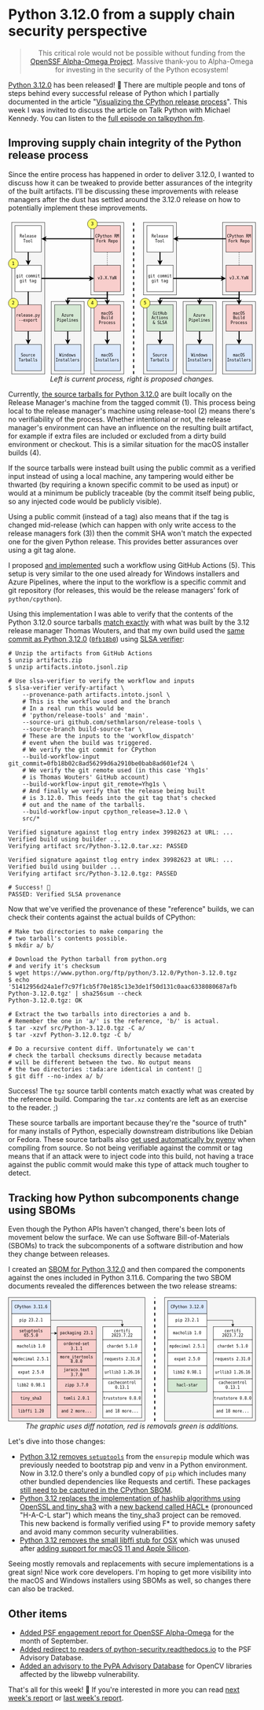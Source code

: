 # Python 3.12.0 from a supply chain security perspective

<blockquote>
  <center>This critical role would not be possible without funding from the <a href="https://alpha-omega.dev">OpenSSF Alpha-Omega Project</a>.
  Massive thank-you to Alpha-Omega for investing in the security of the Python ecosystem!</center>
</blockquote>

[Python 3.12.0](https://discuss.python.org/t/python-3-12-0-final-is-here/35186) has been released! 🥳 There are multiple people
and tons of steps behind every successful release of Python which I partially documented in the article "[Visualizing the CPython release process](https://sethmlarson.dev/security-developer-in-residence-weekly-report-9)".
This week I was invited to discuss the article on Talk Python with Michael Kennedy. You can listen to the [full episode on talkpython.fm](https://talkpython.fm/episodes/show/431/visualizing-cpython-release-process).

## Improving supply chain integrity of the Python release process

Since the entire process has happened in order to deliver 3.12.0, I wanted to discuss how it can be tweaked to provide
better assurances of the integrity of the built artifacts. I'll be discussing these improvements with release managers after the dust has settled around the 3.12.0 release
on how to potentially implement these improvements.

<p><center>
<svg xmlns="http://www.w3.org/2000/svg" xmlns:xlink="http://www.w3.org/1999/xlink" version="1.1" width="751px" viewBox="-0.5 -0.5 751 473" style="max-width:100%;max-height:473px;"><defs/><g><rect x="410" y="250" width="100" height="220" fill="#f5f5f5" stroke="#000" pointer-events="all"/><rect x="250" y="250" width="100" height="220" fill="#f5f5f5" stroke="#000" pointer-events="all"/><rect x="130" y="250" width="100" height="220" fill="#f5f5f5" stroke="#000" pointer-events="all"/><rect x="10" y="10" width="100" height="460" fill="#f5f5f5" stroke="#000" pointer-events="all"/><rect x="250" y="10" width="100" height="220" fill="#f5f5f5" stroke="#000" pointer-events="all"/><path d="M 60 100 L 60 129.9" fill="none" stroke="#000" stroke-width="3" stroke-miterlimit="10" pointer-events="stroke"/><path d="M 60 136.65 L 55.5 127.65 L 60 129.9 L 64.5 127.65 Z" fill="#000" stroke="#000" stroke-width="3" stroke-miterlimit="10" pointer-events="all"/><rect x="20" y="20" width="80" height="80" fill="rgb(255, 255, 255)" stroke="#000" pointer-events="all"/><g transform="translate(-0.5 -0.5)"><switch><foreignObject style="overflow: visible; text-align: left;" pointer-events="none" width="100%" height="100%" requiredFeatures="http://www.w3.org/TR/SVG11/feature#Extensibility"><div xmlns="http://www.w3.org/1999/xhtml" style="display: flex; align-items: unsafe center; justify-content: unsafe center; width: 78px; height: 1px; padding-top: 60px; margin-left: 21px;"><div style="box-sizing: border-box; font-size: 0px; text-align: center;" data-drawio-colors="color: rgb(0, 0, 0); "><div style="display: inline-block; font-size: 12px; font-family: monospace; color: rgb(0, 0, 0); line-height: 1.2; pointer-events: all; white-space: normal; overflow-wrap: normal;">Release Tool</div></div></div></foreignObject><text x="60" y="64" fill="rgb(0, 0, 0)" font-family="monospace" font-size="12px" text-anchor="middle">Release Tool</text></switch></g><path d="M 260 60 L 110.1 60" fill="none" stroke="#000" stroke-width="3" stroke-miterlimit="10" pointer-events="stroke"/><path d="M 103.35 60 L 112.35 55.5 L 110.1 60 L 112.35 64.5 Z" fill="#000" stroke="#000" stroke-width="3" stroke-miterlimit="10" pointer-events="all"/><rect x="260" y="20" width="80" height="80" fill="#f8cecc" stroke="#000" pointer-events="all"/><g transform="translate(-0.5 -0.5)"><switch><foreignObject style="overflow: visible; text-align: left;" pointer-events="none" width="100%" height="100%" requiredFeatures="http://www.w3.org/TR/SVG11/feature#Extensibility"><div xmlns="http://www.w3.org/1999/xhtml" style="display: flex; align-items: unsafe center; justify-content: unsafe center; width: 78px; height: 1px; padding-top: 60px; margin-left: 261px;"><div style="box-sizing: border-box; font-size: 0px; text-align: center;" data-drawio-colors="color: rgb(0, 0, 0); "><div style="display: inline-block; font-size: 12px; font-family: monospace; color: rgb(0, 0, 0); line-height: 1.2; pointer-events: all; white-space: normal; overflow-wrap: normal;">CPython RM Fork Repo</div></div></div></foreignObject><text x="300" y="64" fill="rgb(0, 0, 0)" font-family="monospace" font-size="12px" text-anchor="middle">CPython RM Fo...</text></switch></g><path d="M 300 220 L 300 240 L 180 240 L 180 249.9" fill="none" stroke="#000" stroke-width="3" stroke-miterlimit="10" pointer-events="stroke"/><path d="M 180 256.65 L 175.5 247.65 L 180 249.9 L 184.5 247.65 Z" fill="#000" stroke="#000" stroke-width="3" stroke-miterlimit="10" pointer-events="all"/><path d="M 300 220 L 300 249.9" fill="none" stroke="#000" stroke-width="3" stroke-miterlimit="10" pointer-events="stroke"/><path d="M 300 256.65 L 295.5 247.65 L 300 249.9 L 304.5 247.65 Z" fill="#000" stroke="#000" stroke-width="3" stroke-miterlimit="10" pointer-events="all"/><rect x="260" y="140" width="80" height="80" fill="#f8cecc" stroke="#000" pointer-events="all"/><g transform="translate(-0.5 -0.5)"><switch><foreignObject style="overflow: visible; text-align: left;" pointer-events="none" width="100%" height="100%" requiredFeatures="http://www.w3.org/TR/SVG11/feature#Extensibility"><div xmlns="http://www.w3.org/1999/xhtml" style="display: flex; align-items: unsafe center; justify-content: unsafe center; width: 78px; height: 1px; padding-top: 180px; margin-left: 261px;"><div style="box-sizing: border-box; font-size: 0px; text-align: center;" data-drawio-colors="color: rgb(0, 0, 0); "><div style="display: inline-block; font-size: 12px; font-family: monospace; color: rgb(0, 0, 0); line-height: 1.2; pointer-events: all; white-space: normal; overflow-wrap: normal;">v3.X.YaN</div></div></div></foreignObject><text x="300" y="184" fill="rgb(0, 0, 0)" font-family="monospace" font-size="12px" text-anchor="middle">v3.X.YaN</text></switch></g><path d="M 100 180 L 249.9 180" fill="none" stroke="#000" stroke-width="3" stroke-miterlimit="10" pointer-events="stroke"/><path d="M 256.65 180 L 247.65 184.5 L 249.9 180 L 247.65 175.5 Z" fill="#000" stroke="#000" stroke-width="3" stroke-miterlimit="10" pointer-events="all"/><path d="M 60 220 L 60 369.9" fill="none" stroke="#000" stroke-width="3" stroke-miterlimit="10" pointer-events="stroke"/><path d="M 60 376.65 L 55.5 367.65 L 60 369.9 L 64.5 367.65 Z" fill="#000" stroke="#000" stroke-width="3" stroke-miterlimit="10" pointer-events="all"/><rect x="20" y="140" width="80" height="80" fill="rgb(255, 255, 255)" stroke="#000" pointer-events="all"/><g transform="translate(-0.5 -0.5)"><switch><foreignObject style="overflow: visible; text-align: left;" pointer-events="none" width="100%" height="100%" requiredFeatures="http://www.w3.org/TR/SVG11/feature#Extensibility"><div xmlns="http://www.w3.org/1999/xhtml" style="display: flex; align-items: unsafe center; justify-content: unsafe center; width: 78px; height: 1px; padding-top: 180px; margin-left: 21px;"><div style="box-sizing: border-box; font-size: 0px; text-align: center;" data-drawio-colors="color: rgb(0, 0, 0); "><div style="display: inline-block; font-size: 12px; font-family: monospace; color: rgb(0, 0, 0); line-height: 1.2; pointer-events: all; white-space: normal; overflow-wrap: normal;">git commit<br />git tag</div></div></div></foreignObject><text x="60" y="184" fill="rgb(0, 0, 0)" font-family="monospace" font-size="12px" text-anchor="middle">git commit...</text></switch></g><rect x="20" y="380" width="80" height="80" fill="#dae8fc" stroke="#000" pointer-events="all"/><g transform="translate(-0.5 -0.5)"><switch><foreignObject style="overflow: visible; text-align: left;" pointer-events="none" width="100%" height="100%" requiredFeatures="http://www.w3.org/TR/SVG11/feature#Extensibility"><div xmlns="http://www.w3.org/1999/xhtml" style="display: flex; align-items: unsafe center; justify-content: unsafe center; width: 78px; height: 1px; padding-top: 420px; margin-left: 21px;"><div style="box-sizing: border-box; font-size: 0px; text-align: center;" data-drawio-colors="color: rgb(0, 0, 0); "><div style="display: inline-block; font-size: 12px; font-family: monospace; color: rgb(0, 0, 0); line-height: 1.2; pointer-events: all; white-space: normal; overflow-wrap: normal;">Source Tarballs</div></div></div></foreignObject><text x="60" y="424" fill="rgb(0, 0, 0)" font-family="monospace" font-size="12px" text-anchor="middle">Source Tarbal...</text></switch></g><path d="M 180 340 L 180 369.9" fill="none" stroke="#000" stroke-width="3" stroke-miterlimit="10" pointer-events="stroke"/><path d="M 180 376.65 L 175.5 367.65 L 180 369.9 L 184.5 367.65 Z" fill="#000" stroke="#000" stroke-width="3" stroke-miterlimit="10" pointer-events="all"/><rect x="140" y="260" width="80" height="80" fill="#d5e8d4" stroke="#000" pointer-events="all"/><g transform="translate(-0.5 -0.5)"><switch><foreignObject style="overflow: visible; text-align: left;" pointer-events="none" width="100%" height="100%" requiredFeatures="http://www.w3.org/TR/SVG11/feature#Extensibility"><div xmlns="http://www.w3.org/1999/xhtml" style="display: flex; align-items: unsafe center; justify-content: unsafe center; width: 78px; height: 1px; padding-top: 300px; margin-left: 141px;"><div style="box-sizing: border-box; font-size: 0px; text-align: center;" data-drawio-colors="color: rgb(0, 0, 0); "><div style="display: inline-block; font-size: 12px; font-family: monospace; color: rgb(0, 0, 0); line-height: 1.2; pointer-events: all; white-space: normal; overflow-wrap: normal;">Azure Pipelines</div></div></div></foreignObject><text x="180" y="304" fill="rgb(0, 0, 0)" font-family="monospace" font-size="12px" text-anchor="middle">Azure Pipelin...</text></switch></g><path d="M 300 340 L 300 369.9" fill="none" stroke="#000" stroke-width="3" stroke-miterlimit="10" pointer-events="stroke"/><path d="M 300 376.65 L 295.5 367.65 L 300 369.9 L 304.5 367.65 Z" fill="#000" stroke="#000" stroke-width="3" stroke-miterlimit="10" pointer-events="all"/><rect x="260" y="260" width="80" height="80" fill="#f8cecc" stroke="#000" pointer-events="all"/><g transform="translate(-0.5 -0.5)"><switch><foreignObject style="overflow: visible; text-align: left;" pointer-events="none" width="100%" height="100%" requiredFeatures="http://www.w3.org/TR/SVG11/feature#Extensibility"><div xmlns="http://www.w3.org/1999/xhtml" style="display: flex; align-items: unsafe center; justify-content: unsafe center; width: 78px; height: 1px; padding-top: 300px; margin-left: 261px;"><div style="box-sizing: border-box; font-size: 0px; text-align: center;" data-drawio-colors="color: rgb(0, 0, 0); "><div style="display: inline-block; font-size: 12px; font-family: monospace; color: rgb(0, 0, 0); line-height: 1.2; pointer-events: all; white-space: normal; overflow-wrap: normal;">macOS Build Process</div></div></div></foreignObject><text x="300" y="304" fill="rgb(0, 0, 0)" font-family="monospace" font-size="12px" text-anchor="middle">macOS Build P...</text></switch></g><path d="M 300 140 L 300 100" fill="none" stroke="#000" stroke-miterlimit="10" stroke-dasharray="3 3" pointer-events="stroke"/><rect x="140" y="380" width="80" height="80" fill="#dae8fc" stroke="#000" pointer-events="all"/><g transform="translate(-0.5 -0.5)"><switch><foreignObject style="overflow: visible; text-align: left;" pointer-events="none" width="100%" height="100%" requiredFeatures="http://www.w3.org/TR/SVG11/feature#Extensibility"><div xmlns="http://www.w3.org/1999/xhtml" style="display: flex; align-items: unsafe center; justify-content: unsafe center; width: 78px; height: 1px; padding-top: 420px; margin-left: 141px;"><div style="box-sizing: border-box; font-size: 0px; text-align: center;" data-drawio-colors="color: rgb(0, 0, 0); "><div style="display: inline-block; font-size: 12px; font-family: monospace; color: rgb(0, 0, 0); line-height: 1.2; pointer-events: all; white-space: normal; overflow-wrap: normal;">Windows Installers</div></div></div></foreignObject><text x="180" y="424" fill="rgb(0, 0, 0)" font-family="monospace" font-size="12px" text-anchor="middle">Windows Insta...</text></switch></g><rect x="260" y="380" width="80" height="80" fill="#dae8fc" stroke="#000" pointer-events="all"/><g transform="translate(-0.5 -0.5)"><switch><foreignObject style="overflow: visible; text-align: left;" pointer-events="none" width="100%" height="100%" requiredFeatures="http://www.w3.org/TR/SVG11/feature#Extensibility"><div xmlns="http://www.w3.org/1999/xhtml" style="display: flex; align-items: unsafe center; justify-content: unsafe center; width: 78px; height: 1px; padding-top: 420px; margin-left: 261px;"><div style="box-sizing: border-box; font-size: 0px; text-align: center;" data-drawio-colors="color: rgb(0, 0, 0); "><div style="display: inline-block; font-size: 12px; font-family: monospace; color: rgb(0, 0, 0); line-height: 1.2; pointer-events: all; white-space: normal; overflow-wrap: normal;">macOS Installers</div></div></div></foreignObject><text x="300" y="424" fill="rgb(0, 0, 0)" font-family="monospace" font-size="12px" text-anchor="middle">macOS Install...</text></switch></g><rect x="650" y="250" width="100" height="220" fill="#f5f5f5" stroke="#000" pointer-events="all"/><rect x="530" y="250" width="100" height="220" fill="#f5f5f5" stroke="#000" pointer-events="all"/><rect x="410" y="10" width="100" height="220" fill="#f5f5f5" stroke="#000" pointer-events="all"/><rect x="650" y="10" width="100" height="220" fill="#f5f5f5" stroke="#000" pointer-events="all"/><path d="M 460 100 L 460 129.9" fill="none" stroke="#000" stroke-width="3" stroke-miterlimit="10" pointer-events="stroke"/><path d="M 460 136.65 L 455.5 127.65 L 460 129.9 L 464.5 127.65 Z" fill="#000" stroke="#000" stroke-width="3" stroke-miterlimit="10" pointer-events="all"/><rect x="420" y="20" width="80" height="80" fill="rgb(255, 255, 255)" stroke="#000" pointer-events="all"/><g transform="translate(-0.5 -0.5)"><switch><foreignObject style="overflow: visible; text-align: left;" pointer-events="none" width="100%" height="100%" requiredFeatures="http://www.w3.org/TR/SVG11/feature#Extensibility"><div xmlns="http://www.w3.org/1999/xhtml" style="display: flex; align-items: unsafe center; justify-content: unsafe center; width: 78px; height: 1px; padding-top: 60px; margin-left: 421px;"><div style="box-sizing: border-box; font-size: 0px; text-align: center;" data-drawio-colors="color: rgb(0, 0, 0); "><div style="display: inline-block; font-size: 12px; font-family: monospace; color: rgb(0, 0, 0); line-height: 1.2; pointer-events: all; white-space: normal; overflow-wrap: normal;">Release Tool</div></div></div></foreignObject><text x="460" y="64" fill="rgb(0, 0, 0)" font-family="monospace" font-size="12px" text-anchor="middle">Release Tool</text></switch></g><path d="M 660 60 L 510.1 60" fill="none" stroke="#000" stroke-width="3" stroke-miterlimit="10" pointer-events="stroke"/><path d="M 503.35 60 L 512.35 55.5 L 510.1 60 L 512.35 64.5 Z" fill="#000" stroke="#000" stroke-width="3" stroke-miterlimit="10" pointer-events="all"/><rect x="660" y="20" width="80" height="80" fill="#f8cecc" stroke="#000" pointer-events="all"/><g transform="translate(-0.5 -0.5)"><switch><foreignObject style="overflow: visible; text-align: left;" pointer-events="none" width="100%" height="100%" requiredFeatures="http://www.w3.org/TR/SVG11/feature#Extensibility"><div xmlns="http://www.w3.org/1999/xhtml" style="display: flex; align-items: unsafe center; justify-content: unsafe center; width: 78px; height: 1px; padding-top: 60px; margin-left: 661px;"><div style="box-sizing: border-box; font-size: 0px; text-align: center;" data-drawio-colors="color: rgb(0, 0, 0); "><div style="display: inline-block; font-size: 12px; font-family: monospace; color: rgb(0, 0, 0); line-height: 1.2; pointer-events: all; white-space: normal; overflow-wrap: normal;">CPython RM Fork Repo</div></div></div></foreignObject><text x="700" y="64" fill="rgb(0, 0, 0)" font-family="monospace" font-size="12px" text-anchor="middle">CPython RM Fo...</text></switch></g><path d="M 700 220 L 700 240 L 580 240 L 580 249.9" fill="none" stroke="#000" stroke-width="3" stroke-miterlimit="10" pointer-events="stroke"/><path d="M 580 256.65 L 575.5 247.65 L 580 249.9 L 584.5 247.65 Z" fill="#000" stroke="#000" stroke-width="3" stroke-miterlimit="10" pointer-events="all"/><path d="M 700 220 L 700 249.9" fill="none" stroke="#000" stroke-width="3" stroke-miterlimit="10" pointer-events="stroke"/><path d="M 700 256.65 L 695.5 247.65 L 700 249.9 L 704.5 247.65 Z" fill="#000" stroke="#000" stroke-width="3" stroke-miterlimit="10" pointer-events="all"/><path d="M 700 220 L 700 240 L 460 240 L 460 249.9" fill="none" stroke="#000" stroke-width="3" stroke-miterlimit="10" pointer-events="stroke"/><path d="M 460 256.65 L 455.5 247.65 L 460 249.9 L 464.5 247.65 Z" fill="#000" stroke="#000" stroke-width="3" stroke-miterlimit="10" pointer-events="all"/><rect x="660" y="140" width="80" height="80" fill="#f8cecc" stroke="#000" pointer-events="all"/><g transform="translate(-0.5 -0.5)"><switch><foreignObject style="overflow: visible; text-align: left;" pointer-events="none" width="100%" height="100%" requiredFeatures="http://www.w3.org/TR/SVG11/feature#Extensibility"><div xmlns="http://www.w3.org/1999/xhtml" style="display: flex; align-items: unsafe center; justify-content: unsafe center; width: 78px; height: 1px; padding-top: 180px; margin-left: 661px;"><div style="box-sizing: border-box; font-size: 0px; text-align: center;" data-drawio-colors="color: rgb(0, 0, 0); "><div style="display: inline-block; font-size: 12px; font-family: monospace; color: rgb(0, 0, 0); line-height: 1.2; pointer-events: all; white-space: normal; overflow-wrap: normal;">v3.X.YaN</div></div></div></foreignObject><text x="700" y="184" fill="rgb(0, 0, 0)" font-family="monospace" font-size="12px" text-anchor="middle">v3.X.YaN</text></switch></g><path d="M 500 180 L 649.9 180" fill="none" stroke="#000" stroke-width="3" stroke-miterlimit="10" pointer-events="stroke"/><path d="M 656.65 180 L 647.65 184.5 L 649.9 180 L 647.65 175.5 Z" fill="#000" stroke="#000" stroke-width="3" stroke-miterlimit="10" pointer-events="all"/><rect x="420" y="140" width="80" height="80" fill="rgb(255, 255, 255)" stroke="#000" pointer-events="all"/><g transform="translate(-0.5 -0.5)"><switch><foreignObject style="overflow: visible; text-align: left;" pointer-events="none" width="100%" height="100%" requiredFeatures="http://www.w3.org/TR/SVG11/feature#Extensibility"><div xmlns="http://www.w3.org/1999/xhtml" style="display: flex; align-items: unsafe center; justify-content: unsafe center; width: 78px; height: 1px; padding-top: 180px; margin-left: 421px;"><div style="box-sizing: border-box; font-size: 0px; text-align: center;" data-drawio-colors="color: rgb(0, 0, 0); "><div style="display: inline-block; font-size: 12px; font-family: monospace; color: rgb(0, 0, 0); line-height: 1.2; pointer-events: all; white-space: normal; overflow-wrap: normal;">git commit<br />git tag</div></div></div></foreignObject><text x="460" y="184" fill="rgb(0, 0, 0)" font-family="monospace" font-size="12px" text-anchor="middle">git commit...</text></switch></g><rect x="420" y="380" width="80" height="80" fill="#dae8fc" stroke="#000" pointer-events="all"/><g transform="translate(-0.5 -0.5)"><switch><foreignObject style="overflow: visible; text-align: left;" pointer-events="none" width="100%" height="100%" requiredFeatures="http://www.w3.org/TR/SVG11/feature#Extensibility"><div xmlns="http://www.w3.org/1999/xhtml" style="display: flex; align-items: unsafe center; justify-content: unsafe center; width: 78px; height: 1px; padding-top: 420px; margin-left: 421px;"><div style="box-sizing: border-box; font-size: 0px; text-align: center;" data-drawio-colors="color: rgb(0, 0, 0); "><div style="display: inline-block; font-size: 12px; font-family: monospace; color: rgb(0, 0, 0); line-height: 1.2; pointer-events: all; white-space: normal; overflow-wrap: normal;">Source Tarballs</div></div></div></foreignObject><text x="460" y="424" fill="rgb(0, 0, 0)" font-family="monospace" font-size="12px" text-anchor="middle">Source Tarbal...</text></switch></g><path d="M 580 340 L 580 369.9" fill="none" stroke="#000" stroke-width="3" stroke-miterlimit="10" pointer-events="stroke"/><path d="M 580 376.65 L 575.5 367.65 L 580 369.9 L 584.5 367.65 Z" fill="#000" stroke="#000" stroke-width="3" stroke-miterlimit="10" pointer-events="all"/><rect x="540" y="260" width="80" height="80" fill="#d5e8d4" stroke="#000" pointer-events="all"/><g transform="translate(-0.5 -0.5)"><switch><foreignObject style="overflow: visible; text-align: left;" pointer-events="none" width="100%" height="100%" requiredFeatures="http://www.w3.org/TR/SVG11/feature#Extensibility"><div xmlns="http://www.w3.org/1999/xhtml" style="display: flex; align-items: unsafe center; justify-content: unsafe center; width: 78px; height: 1px; padding-top: 300px; margin-left: 541px;"><div style="box-sizing: border-box; font-size: 0px; text-align: center;" data-drawio-colors="color: rgb(0, 0, 0); "><div style="display: inline-block; font-size: 12px; font-family: monospace; color: rgb(0, 0, 0); line-height: 1.2; pointer-events: all; white-space: normal; overflow-wrap: normal;">Azure Pipelines</div></div></div></foreignObject><text x="580" y="304" fill="rgb(0, 0, 0)" font-family="monospace" font-size="12px" text-anchor="middle">Azure Pipelin...</text></switch></g><path d="M 700 340 L 700 369.9" fill="none" stroke="#000" stroke-width="3" stroke-miterlimit="10" pointer-events="stroke"/><path d="M 700 376.65 L 695.5 367.65 L 700 369.9 L 704.5 367.65 Z" fill="#000" stroke="#000" stroke-width="3" stroke-miterlimit="10" pointer-events="all"/><rect x="660" y="260" width="80" height="80" fill="#f8cecc" stroke="#000" pointer-events="all"/><g transform="translate(-0.5 -0.5)"><switch><foreignObject style="overflow: visible; text-align: left;" pointer-events="none" width="100%" height="100%" requiredFeatures="http://www.w3.org/TR/SVG11/feature#Extensibility"><div xmlns="http://www.w3.org/1999/xhtml" style="display: flex; align-items: unsafe center; justify-content: unsafe center; width: 78px; height: 1px; padding-top: 300px; margin-left: 661px;"><div style="box-sizing: border-box; font-size: 0px; text-align: center;" data-drawio-colors="color: rgb(0, 0, 0); "><div style="display: inline-block; font-size: 12px; font-family: monospace; color: rgb(0, 0, 0); line-height: 1.2; pointer-events: all; white-space: normal; overflow-wrap: normal;">macOS Build Process</div></div></div></foreignObject><text x="700" y="304" fill="rgb(0, 0, 0)" font-family="monospace" font-size="12px" text-anchor="middle">macOS Build P...</text></switch></g><path d="M 700 140 L 700 100" fill="none" stroke="#000" stroke-miterlimit="10" stroke-dasharray="3 3" pointer-events="stroke"/><rect x="540" y="380" width="80" height="80" fill="#dae8fc" stroke="#000" pointer-events="all"/><g transform="translate(-0.5 -0.5)"><switch><foreignObject style="overflow: visible; text-align: left;" pointer-events="none" width="100%" height="100%" requiredFeatures="http://www.w3.org/TR/SVG11/feature#Extensibility"><div xmlns="http://www.w3.org/1999/xhtml" style="display: flex; align-items: unsafe center; justify-content: unsafe center; width: 78px; height: 1px; padding-top: 420px; margin-left: 541px;"><div style="box-sizing: border-box; font-size: 0px; text-align: center;" data-drawio-colors="color: rgb(0, 0, 0); "><div style="display: inline-block; font-size: 12px; font-family: monospace; color: rgb(0, 0, 0); line-height: 1.2; pointer-events: all; white-space: normal; overflow-wrap: normal;">Windows Installers</div></div></div></foreignObject><text x="580" y="424" fill="rgb(0, 0, 0)" font-family="monospace" font-size="12px" text-anchor="middle">Windows Insta...</text></switch></g><rect x="660" y="380" width="80" height="80" fill="#dae8fc" stroke="#000" pointer-events="all"/><g transform="translate(-0.5 -0.5)"><switch><foreignObject style="overflow: visible; text-align: left;" pointer-events="none" width="100%" height="100%" requiredFeatures="http://www.w3.org/TR/SVG11/feature#Extensibility"><div xmlns="http://www.w3.org/1999/xhtml" style="display: flex; align-items: unsafe center; justify-content: unsafe center; width: 78px; height: 1px; padding-top: 420px; margin-left: 661px;"><div style="box-sizing: border-box; font-size: 0px; text-align: center;" data-drawio-colors="color: rgb(0, 0, 0); "><div style="display: inline-block; font-size: 12px; font-family: monospace; color: rgb(0, 0, 0); line-height: 1.2; pointer-events: all; white-space: normal; overflow-wrap: normal;">macOS Installers</div></div></div></foreignObject><text x="700" y="424" fill="rgb(0, 0, 0)" font-family="monospace" font-size="12px" text-anchor="middle">macOS Install...</text></switch></g><path d="M 460 340 L 460 369.9" fill="none" stroke="#000" stroke-width="3" stroke-miterlimit="10" pointer-events="stroke"/><path d="M 460 376.65 L 455.5 367.65 L 460 369.9 L 464.5 367.65 Z" fill="#000" stroke="#000" stroke-width="3" stroke-miterlimit="10" pointer-events="all"/><rect x="420" y="260" width="80" height="80" fill="#d5e8d4" stroke="#000" pointer-events="all"/><g transform="translate(-0.5 -0.5)"><switch><foreignObject style="overflow: visible; text-align: left;" pointer-events="none" width="100%" height="100%" requiredFeatures="http://www.w3.org/TR/SVG11/feature#Extensibility"><div xmlns="http://www.w3.org/1999/xhtml" style="display: flex; align-items: unsafe center; justify-content: unsafe center; width: 78px; height: 1px; padding-top: 300px; margin-left: 421px;"><div style="box-sizing: border-box; font-size: 0px; text-align: center;" data-drawio-colors="color: rgb(0, 0, 0); "><div style="display: inline-block; font-size: 12px; font-family: monospace; color: rgb(0, 0, 0); line-height: 1.2; pointer-events: all; white-space: normal; overflow-wrap: normal;">GitHub Actions<br />&amp; SLSA</div></div></div></foreignObject><text x="460" y="304" fill="rgb(0, 0, 0)" font-family="monospace" font-size="12px" text-anchor="middle">GitHub Action...</text></switch></g><rect x="20" y="260" width="80" height="80" fill="#f8cecc" stroke="#000" pointer-events="all"/><g transform="translate(-0.5 -0.5)"><switch><foreignObject style="overflow: visible; text-align: left;" pointer-events="none" width="100%" height="100%" requiredFeatures="http://www.w3.org/TR/SVG11/feature#Extensibility"><div xmlns="http://www.w3.org/1999/xhtml" style="display: flex; align-items: unsafe center; justify-content: unsafe center; width: 78px; height: 1px; padding-top: 300px; margin-left: 21px;"><div style="box-sizing: border-box; font-size: 0px; text-align: center;" data-drawio-colors="color: rgb(0, 0, 0); "><div style="display: inline-block; font-size: 12px; font-family: monospace; color: rgb(0, 0, 0); line-height: 1.2; pointer-events: all; white-space: normal; overflow-wrap: normal;">release.py --export</div></div></div></foreignObject><text x="60" y="304" fill="rgb(0, 0, 0)" font-family="monospace" font-size="12px" text-anchor="middle">release.py --...</text></switch></g><ellipse cx="15" cy="135" rx="15" ry="15" fill="#ffff66" stroke="#000" pointer-events="all"/><g transform="translate(-0.5 -0.5)"><switch><foreignObject style="overflow: visible; text-align: left;" pointer-events="none" width="100%" height="100%" requiredFeatures="http://www.w3.org/TR/SVG11/feature#Extensibility"><div xmlns="http://www.w3.org/1999/xhtml" style="display: flex; align-items: unsafe center; justify-content: unsafe center; width: 28px; height: 1px; padding-top: 135px; margin-left: 1px;"><div style="box-sizing: border-box; font-size: 0px; text-align: center;" data-drawio-colors="color: rgb(0, 0, 0); "><div style="display: inline-block; font-size: 14px; font-family: Helvetica; color: rgb(0, 0, 0); line-height: 1.2; pointer-events: all; white-space: normal; overflow-wrap: normal;"><font face="monospace" style="font-size: 14px;">1</font></div></div></div></foreignObject><text x="15" y="139" fill="rgb(0, 0, 0)" font-family="Helvetica" font-size="14px" text-anchor="middle">1</text></switch></g><ellipse cx="255" cy="15" rx="15" ry="15" fill="#ffff66" stroke="#000" pointer-events="all"/><g transform="translate(-0.5 -0.5)"><switch><foreignObject style="overflow: visible; text-align: left;" pointer-events="none" width="100%" height="100%" requiredFeatures="http://www.w3.org/TR/SVG11/feature#Extensibility"><div xmlns="http://www.w3.org/1999/xhtml" style="display: flex; align-items: unsafe center; justify-content: unsafe center; width: 28px; height: 1px; padding-top: 15px; margin-left: 241px;"><div style="box-sizing: border-box; font-size: 0px; text-align: center;" data-drawio-colors="color: rgb(0, 0, 0); "><div style="display: inline-block; font-size: 14px; font-family: Helvetica; color: rgb(0, 0, 0); line-height: 1.2; pointer-events: all; white-space: normal; overflow-wrap: normal;"><font style="font-size: 14px;" face="monospace">3</font></div></div></div></foreignObject><text x="255" y="19" fill="rgb(0, 0, 0)" font-family="Helvetica" font-size="14px" text-anchor="middle">3</text></switch></g><ellipse cx="15" cy="255" rx="15" ry="15" fill="#ffff66" stroke="#000" pointer-events="all"/><g transform="translate(-0.5 -0.5)"><switch><foreignObject style="overflow: visible; text-align: left;" pointer-events="none" width="100%" height="100%" requiredFeatures="http://www.w3.org/TR/SVG11/feature#Extensibility"><div xmlns="http://www.w3.org/1999/xhtml" style="display: flex; align-items: unsafe center; justify-content: unsafe center; width: 28px; height: 1px; padding-top: 255px; margin-left: 1px;"><div style="box-sizing: border-box; font-size: 0px; text-align: center;" data-drawio-colors="color: rgb(0, 0, 0); "><div style="display: inline-block; font-size: 14px; font-family: Helvetica; color: rgb(0, 0, 0); line-height: 1.2; pointer-events: all; white-space: normal; overflow-wrap: normal;"><font style="font-size: 14px;" face="monospace">2</font></div></div></div></foreignObject><text x="15" y="259" fill="rgb(0, 0, 0)" font-family="Helvetica" font-size="14px" text-anchor="middle">2</text></switch></g><ellipse cx="255" cy="255" rx="15" ry="15" fill="#ffff66" stroke="#000" pointer-events="all"/><g transform="translate(-0.5 -0.5)"><switch><foreignObject style="overflow: visible; text-align: left;" pointer-events="none" width="100%" height="100%" requiredFeatures="http://www.w3.org/TR/SVG11/feature#Extensibility"><div xmlns="http://www.w3.org/1999/xhtml" style="display: flex; align-items: unsafe center; justify-content: unsafe center; width: 28px; height: 1px; padding-top: 255px; margin-left: 241px;"><div style="box-sizing: border-box; font-size: 0px; text-align: center;" data-drawio-colors="color: rgb(0, 0, 0); "><div style="display: inline-block; font-size: 14px; font-family: Helvetica; color: rgb(0, 0, 0); line-height: 1.2; pointer-events: all; white-space: normal; overflow-wrap: normal;"><font style="font-size: 14px;" face="monospace">4</font></div></div></div></foreignObject><text x="255" y="259" fill="rgb(0, 0, 0)" font-family="Helvetica" font-size="14px" text-anchor="middle">4</text></switch></g><ellipse cx="415" cy="255" rx="15" ry="15" fill="#ffff66" stroke="#000" pointer-events="all"/><g transform="translate(-0.5 -0.5)"><switch><foreignObject style="overflow: visible; text-align: left;" pointer-events="none" width="100%" height="100%" requiredFeatures="http://www.w3.org/TR/SVG11/feature#Extensibility"><div xmlns="http://www.w3.org/1999/xhtml" style="display: flex; align-items: unsafe center; justify-content: unsafe center; width: 28px; height: 1px; padding-top: 255px; margin-left: 401px;"><div style="box-sizing: border-box; font-size: 0px; text-align: center;" data-drawio-colors="color: rgb(0, 0, 0); "><div style="display: inline-block; font-size: 14px; font-family: Helvetica; color: rgb(0, 0, 0); line-height: 1.2; pointer-events: all; white-space: normal; overflow-wrap: normal;"><font style="font-size: 14px;" face="monospace">5</font></div></div></div></foreignObject><text x="415" y="259" fill="rgb(0, 0, 0)" font-family="Helvetica" font-size="14px" text-anchor="middle">5</text></switch></g><path d="M 380 470 L 380 10" fill="none" stroke="#000" stroke-width="3" stroke-miterlimit="10" stroke-dasharray="9 9" pointer-events="stroke"/></g><switch><g requiredFeatures="http://www.w3.org/TR/SVG11/feature#Extensibility"/><a transform="translate(0,-5)" xlink:href="https://www.drawio.com/doc/faq/svg-export-text-problems" target="_blank"><text text-anchor="middle" font-size="10px" x="50%" y="100%">Text is not SVG - cannot display</text></a></switch></svg>
<br>
<i>Left is current process, right is proposed changes.</i>
</center></p>

Currently, [the source tarballs for Python 3.12.0](https://www.python.org/downloads/release/python-3120/) are built locally on the Release Manager's machine from the
tagged commit (1). This process being local to the release manager's machine using release-tool (2) means there's
no verifiability of the process. Whether intentional or not, the release manager's environment can have an influence
on the resulting built artifact, for example if extra files are included or excluded from a dirty build environment or checkout.
This is a similar situation for the macOS installer builds (4).

If the source tarballs were instead built using the public commit as a verified input instead of using a local machine,
any tampering would either be thwarted (by requiring a known specific commit to be used as input) or would at a minimum
be publicly traceable (by the commit itself being public, so any injected code would be publicly visible).

Using a public commit (instead of a tag) also means that if the tag is changed mid-release (which can happen with only write access to the release managers fork (3))
then the commit SHA won't match the expected one for the given Python release. This provides better assurances over using a git tag alone.

I proposed [and implemented](https://github.com/sethmlarson/release-tools/blob/build-source-tar/.github/workflows/build-source-artifacts.yml)
such a workflow using GitHub Actions (5). This setup is very similar to the one used already for Windows installers
and Azure Pipelines, where the input to the workflow is a specific commit and git repository (for releases, this would be
the release managers' fork of `python/cpython`).

Using this implementation I was able to verify that the contents of the Python 3.12.0 source tarballs [match exactly](https://github.com/sethmlarson/release-tools/actions/runs/6381817883)
with what was built by the 3.12 release manager Thomas Wouters, and that my own build used the [same commit as Python 3.12.0](https://github.com/python/cpython/releases/tag/v3.12.0) ([`0fb18b0`](https://github.com/python/cpython/commit/0fb18b02c8ad56299d6a2910be0bab8ad601ef24)) using [SLSA verifier](https://github.com/slsa-framework/slsa-verifier):

```shell
# Unzip the artifacts from GitHub Actions
$ unzip artifacts.zip
$ unzip artifacts.intoto.jsonl.zip

# Use slsa-verifier to verify the workflow and inputs
$ slsa-verifier verify-artifact \
    --provenance-path artifacts.intoto.jsonl \
    # This is the workflow used and the branch
    # In a real run this would be
    # 'python/release-tools' and 'main'.
    --source-uri github.com/sethmlarson/release-tools \
    --source-branch build-source-tar \
    # These are the inputs to the 'workflow_dispatch'
    # event when the build was triggered.
    # We verify the git commit for CPython
    --build-workflow-input git_commit=0fb18b02c8ad56299d6a2910be0bab8ad601ef24 \
    # We verify the git remote used (in this case 'Yhg1s'
    # is Thomas Wouters' GitHub account)
    --build-workflow-input git_remote=Yhg1s \
    # And finally we verify that the release being built
    # is 3.12.0. This feeds into the git tag that's checked
    # out and the name of the tarballs.
    --build-workflow-input cpython_release=3.12.0 \
    src/*

Verified signature against tlog entry index 39982623 at URL: ...
Verified build using builder ...
Verifying artifact src/Python-3.12.0.tar.xz: PASSED

Verified signature against tlog entry index 39982623 at URL: ...
Verified build using builder ...
Verifying artifact src/Python-3.12.0.tgz: PASSED

# Success! 🥳
PASSED: Verified SLSA provenance
```

Now that we've verified the provenance of these "reference" builds, we can check their contents against the actual builds of CPython:

```shell
# Make two directories to make comparing the
# two tarball's contents possible.
$ mkdir a/ b/

# Download the Python tarball from python.org
# and verify it's checksum
$ wget https://www.python.org/ftp/python/3.12.0/Python-3.12.0.tgz
$ echo '51412956d24a1ef7c97f1cb5f70e185c13e3de1f50d131c0aac6338080687afb  Python-3.12.0.tgz' | sha256sum --check
Python-3.12.0.tgz: OK

# Extract the two tarballs into directories a and b.
# Remember the one in 'a/' is the reference, 'b/' is actual.
$ tar -xzvf src/Python-3.12.0.tgz -C a/
$ tar -xzvf Python-3.12.0.tgz -C b/

# Do a recursive content diff. Unfortunately we can't
# check the tarball checksums directly because metadata
# will be different between the two. No output means
# the two directories :tada:are identical in content! 🥳
$ git diff --no-index a/ b/
```

Success! The `tgz` source tarbll contents match exactly what was created by the reference build.
Comparing the `tar.xz` contents are left as an exercise to the reader. ;)

These source tarballs are important because they're the "source of truth" for many installs of Python, especially downstream
distributions like Debian or Fedora. These source tarballs also [get used automatically by pyenv](https://github.com/pyenv/pyenv/blob/0ada42d89dcf186a22ff820159dec378f2cde077/plugins/python-build/share/python-build/3.12.0#L6) when compiling from source.
So not being verifiable against the commit or tag means that if an attack were to inject code into this build, not having
a trace against the public commit would make this type of attack much tougher to detect.

## Tracking how Python subcomponents change using SBOMs

Even though the Python APIs haven't changed, there's been lots of movement below the surface.
We can use Software Bill-of-Materials (SBOMs) to track the subcomponents of a software distribution
and how they change between releases.

I created an [SBOM for Python 3.12.0](https://github.com/sethmlarson/cpython-sbom/blob/main/sboms/Python-3.12.0.tgz.spdx.json) and then compared the components against the ones included in Python 3.11.6.
Comparing the two SBOM documents revealed the differences between the two release streams:

<p><center>
<svg xmlns="http://www.w3.org/2000/svg" xmlns:xlink="http://www.w3.org/1999/xlink" version="1.1" width="761px" viewBox="-0.5 -0.5 761 384" style="max-width:100%;max-height:384px;"><defs/><g><rect x="480" y="1" width="280" height="380" fill="#f5f5f5" stroke="#000" pointer-events="all"/><rect x="0" y="1" width="420" height="380" fill="#f5f5f5" stroke="#000" pointer-events="all"/><rect x="10" y="11" width="120" height="40" fill="#dae8fc" stroke="#000" pointer-events="all"/><g transform="translate(-0.5 -0.5)"><switch><foreignObject style="overflow: visible; text-align: left;" pointer-events="none" width="100%" height="100%" requiredFeatures="http://www.w3.org/TR/SVG11/feature#Extensibility"><div xmlns="http://www.w3.org/1999/xhtml" style="display: flex; align-items: unsafe center; justify-content: unsafe center; width: 118px; height: 1px; padding-top: 31px; margin-left: 11px;"><div style="box-sizing: border-box; font-size: 0px; text-align: center;" data-drawio-colors="color: rgb(0, 0, 0); "><div style="display: inline-block; font-size: 12px; font-family: monospace; color: rgb(0, 0, 0); line-height: 1.2; pointer-events: all; white-space: normal; overflow-wrap: normal;">CPython 3.11.6</div></div></div></foreignObject><text x="70" y="35" fill="rgb(0, 0, 0)" font-family="monospace" font-size="12px" text-anchor="middle">CPython 3.11.6</text></switch></g><rect x="10" y="171" width="120" height="40" fill="rgb(255, 255, 255)" stroke="#000" pointer-events="all"/><g transform="translate(-0.5 -0.5)"><switch><foreignObject style="overflow: visible; text-align: left;" pointer-events="none" width="100%" height="100%" requiredFeatures="http://www.w3.org/TR/SVG11/feature#Extensibility"><div xmlns="http://www.w3.org/1999/xhtml" style="display: flex; align-items: unsafe center; justify-content: unsafe center; width: 118px; height: 1px; padding-top: 191px; margin-left: 11px;"><div style="box-sizing: border-box; font-size: 0px; text-align: center;" data-drawio-colors="color: rgb(0, 0, 0); "><div style="display: inline-block; font-size: 12px; font-family: monospace; color: rgb(0, 0, 0); line-height: 1.2; pointer-events: all; white-space: normal; overflow-wrap: normal;">mpdecimal 2.5.1</div></div></div></foreignObject><text x="70" y="195" fill="rgb(0, 0, 0)" font-family="monospace" font-size="12px" text-anchor="middle">mpdecimal 2.5.1</text></switch></g><rect x="10" y="211" width="120" height="40" fill="rgb(255, 255, 255)" stroke="#000" pointer-events="all"/><g transform="translate(-0.5 -0.5)"><switch><foreignObject style="overflow: visible; text-align: left;" pointer-events="none" width="100%" height="100%" requiredFeatures="http://www.w3.org/TR/SVG11/feature#Extensibility"><div xmlns="http://www.w3.org/1999/xhtml" style="display: flex; align-items: unsafe center; justify-content: unsafe center; width: 118px; height: 1px; padding-top: 231px; margin-left: 11px;"><div style="box-sizing: border-box; font-size: 0px; text-align: center;" data-drawio-colors="color: rgb(0, 0, 0); "><div style="display: inline-block; font-size: 12px; font-family: monospace; color: rgb(0, 0, 0); line-height: 1.2; pointer-events: all; white-space: normal; overflow-wrap: normal;">expat 2.5.0</div></div></div></foreignObject><text x="70" y="235" fill="rgb(0, 0, 0)" font-family="monospace" font-size="12px" text-anchor="middle">expat 2.5.0</text></switch></g><rect x="10" y="131" width="120" height="40" fill="rgb(255, 255, 255)" stroke="#000" pointer-events="all"/><g transform="translate(-0.5 -0.5)"><switch><foreignObject style="overflow: visible; text-align: left;" pointer-events="none" width="100%" height="100%" requiredFeatures="http://www.w3.org/TR/SVG11/feature#Extensibility"><div xmlns="http://www.w3.org/1999/xhtml" style="display: flex; align-items: unsafe center; justify-content: unsafe center; width: 118px; height: 1px; padding-top: 151px; margin-left: 11px;"><div style="box-sizing: border-box; font-size: 0px; text-align: center;" data-drawio-colors="color: rgb(0, 0, 0); "><div style="display: inline-block; font-size: 12px; font-family: monospace; color: rgb(0, 0, 0); line-height: 1.2; pointer-events: all; white-space: normal; overflow-wrap: normal;">macholib 1.0</div></div></div></foreignObject><text x="70" y="155" fill="rgb(0, 0, 0)" font-family="monospace" font-size="12px" text-anchor="middle">macholib 1.0</text></switch></g><path d="M 130 71 L 350 71 L 350 84.63" fill="none" stroke="#000" stroke-miterlimit="10" pointer-events="stroke"/><path d="M 350 89.88 L 346.5 82.88 L 350 84.63 L 353.5 82.88 Z" fill="#000" stroke="#000" stroke-miterlimit="10" pointer-events="all"/><rect x="10" y="51" width="120" height="40" fill="rgb(255, 255, 255)" stroke="#000" pointer-events="all"/><g transform="translate(-0.5 -0.5)"><switch><foreignObject style="overflow: visible; text-align: left;" pointer-events="none" width="100%" height="100%" requiredFeatures="http://www.w3.org/TR/SVG11/feature#Extensibility"><div xmlns="http://www.w3.org/1999/xhtml" style="display: flex; align-items: unsafe center; justify-content: unsafe center; width: 118px; height: 1px; padding-top: 71px; margin-left: 11px;"><div style="box-sizing: border-box; font-size: 0px; text-align: center;" data-drawio-colors="color: rgb(0, 0, 0); "><div style="display: inline-block; font-size: 12px; font-family: monospace; color: rgb(0, 0, 0); line-height: 1.2; pointer-events: all; white-space: normal; overflow-wrap: normal;">pip 23.2.1</div></div></div></foreignObject><text x="70" y="75" fill="rgb(0, 0, 0)" font-family="monospace" font-size="12px" text-anchor="middle">pip 23.2.1</text></switch></g><rect x="10" y="251" width="120" height="40" fill="rgb(255, 255, 255)" stroke="#000" pointer-events="all"/><g transform="translate(-0.5 -0.5)"><switch><foreignObject style="overflow: visible; text-align: left;" pointer-events="none" width="100%" height="100%" requiredFeatures="http://www.w3.org/TR/SVG11/feature#Extensibility"><div xmlns="http://www.w3.org/1999/xhtml" style="display: flex; align-items: unsafe center; justify-content: unsafe center; width: 118px; height: 1px; padding-top: 271px; margin-left: 11px;"><div style="box-sizing: border-box; font-size: 0px; text-align: center;" data-drawio-colors="color: rgb(0, 0, 0); "><div style="display: inline-block; font-size: 12px; font-family: monospace; color: rgb(0, 0, 0); line-height: 1.2; pointer-events: all; white-space: normal; overflow-wrap: normal;">libb2 0.98.1</div></div></div></foreignObject><text x="70" y="275" fill="rgb(0, 0, 0)" font-family="monospace" font-size="12px" text-anchor="middle">libb2 0.98.1</text></switch></g><rect x="10" y="291" width="120" height="40" fill="#f8cecc" stroke="#000" pointer-events="all"/><g transform="translate(-0.5 -0.5)"><switch><foreignObject style="overflow: visible; text-align: left;" pointer-events="none" width="100%" height="100%" requiredFeatures="http://www.w3.org/TR/SVG11/feature#Extensibility"><div xmlns="http://www.w3.org/1999/xhtml" style="display: flex; align-items: unsafe center; justify-content: unsafe center; width: 118px; height: 1px; padding-top: 311px; margin-left: 11px;"><div style="box-sizing: border-box; font-size: 0px; text-align: center;" data-drawio-colors="color: rgb(0, 0, 0); "><div style="display: inline-block; font-size: 12px; font-family: monospace; color: rgb(0, 0, 0); line-height: 1.2; pointer-events: all; white-space: normal; overflow-wrap: normal;">tiny_sha3</div></div></div></foreignObject><text x="70" y="315" fill="rgb(0, 0, 0)" font-family="monospace" font-size="12px" text-anchor="middle">tiny_sha3</text></switch></g><rect x="10" y="331" width="120" height="40" fill="#f8cecc" stroke="#000" pointer-events="all"/><g transform="translate(-0.5 -0.5)"><switch><foreignObject style="overflow: visible; text-align: left;" pointer-events="none" width="100%" height="100%" requiredFeatures="http://www.w3.org/TR/SVG11/feature#Extensibility"><div xmlns="http://www.w3.org/1999/xhtml" style="display: flex; align-items: unsafe center; justify-content: unsafe center; width: 118px; height: 1px; padding-top: 351px; margin-left: 11px;"><div style="box-sizing: border-box; font-size: 0px; text-align: center;" data-drawio-colors="color: rgb(0, 0, 0); "><div style="display: inline-block; font-size: 12px; font-family: monospace; color: rgb(0, 0, 0); line-height: 1.2; pointer-events: all; white-space: normal; overflow-wrap: normal;">libffi 1.20</div></div></div></foreignObject><text x="70" y="355" fill="rgb(0, 0, 0)" font-family="monospace" font-size="12px" text-anchor="middle">libffi 1.20</text></switch></g><path d="M 130 111 L 143.63 111" fill="none" stroke="#000" stroke-miterlimit="10" pointer-events="stroke"/><path d="M 148.88 111 L 141.88 114.5 L 143.63 111 L 141.88 107.5 Z" fill="#000" stroke="#000" stroke-miterlimit="10" pointer-events="all"/><rect x="10" y="91" width="120" height="40" fill="#f8cecc" stroke="#000" pointer-events="all"/><g transform="translate(-0.5 -0.5)"><switch><foreignObject style="overflow: visible; text-align: left;" pointer-events="none" width="100%" height="100%" requiredFeatures="http://www.w3.org/TR/SVG11/feature#Extensibility"><div xmlns="http://www.w3.org/1999/xhtml" style="display: flex; align-items: unsafe center; justify-content: unsafe center; width: 118px; height: 1px; padding-top: 111px; margin-left: 11px;"><div style="box-sizing: border-box; font-size: 0px; text-align: center;" data-drawio-colors="color: rgb(0, 0, 0); "><div style="display: inline-block; font-size: 12px; font-family: monospace; color: rgb(0, 0, 0); line-height: 1.2; pointer-events: all; white-space: normal; overflow-wrap: normal;">setuptools 65.5.0</div></div></div></foreignObject><text x="70" y="115" fill="rgb(0, 0, 0)" font-family="monospace" font-size="12px" text-anchor="middle">setuptools 65.5.0</text></switch></g><rect x="290" y="91" width="120" height="40" fill="rgb(255, 255, 255)" stroke="#000" pointer-events="all"/><g transform="translate(-0.5 -0.5)"><switch><foreignObject style="overflow: visible; text-align: left;" pointer-events="none" width="100%" height="100%" requiredFeatures="http://www.w3.org/TR/SVG11/feature#Extensibility"><div xmlns="http://www.w3.org/1999/xhtml" style="display: flex; align-items: unsafe center; justify-content: unsafe center; width: 118px; height: 1px; padding-top: 111px; margin-left: 291px;"><div style="box-sizing: border-box; font-size: 0px; text-align: center;" data-drawio-colors="color: rgb(0, 0, 0); "><div style="display: inline-block; font-size: 12px; font-family: monospace; color: rgb(0, 0, 0); line-height: 1.2; pointer-events: all; white-space: normal; overflow-wrap: normal;">certifi 2023.7.22</div></div></div></foreignObject><text x="350" y="115" fill="rgb(0, 0, 0)" font-family="monospace" font-size="12px" text-anchor="middle">certifi 2023.7.22</text></switch></g><rect x="290" y="131" width="120" height="40" fill="rgb(255, 255, 255)" stroke="#000" pointer-events="all"/><g transform="translate(-0.5 -0.5)"><switch><foreignObject style="overflow: visible; text-align: left;" pointer-events="none" width="100%" height="100%" requiredFeatures="http://www.w3.org/TR/SVG11/feature#Extensibility"><div xmlns="http://www.w3.org/1999/xhtml" style="display: flex; align-items: unsafe center; justify-content: unsafe center; width: 118px; height: 1px; padding-top: 151px; margin-left: 291px;"><div style="box-sizing: border-box; font-size: 0px; text-align: center;" data-drawio-colors="color: rgb(0, 0, 0); "><div style="display: inline-block; font-size: 12px; font-family: monospace; color: rgb(0, 0, 0); line-height: 1.2; pointer-events: all; white-space: normal; overflow-wrap: normal;">chardet 5.1.0</div></div></div></foreignObject><text x="350" y="155" fill="rgb(0, 0, 0)" font-family="monospace" font-size="12px" text-anchor="middle">chardet 5.1.0</text></switch></g><rect x="290" y="171" width="120" height="40" fill="rgb(255, 255, 255)" stroke="#000" pointer-events="all"/><g transform="translate(-0.5 -0.5)"><switch><foreignObject style="overflow: visible; text-align: left;" pointer-events="none" width="100%" height="100%" requiredFeatures="http://www.w3.org/TR/SVG11/feature#Extensibility"><div xmlns="http://www.w3.org/1999/xhtml" style="display: flex; align-items: unsafe center; justify-content: unsafe center; width: 118px; height: 1px; padding-top: 191px; margin-left: 291px;"><div style="box-sizing: border-box; font-size: 0px; text-align: center;" data-drawio-colors="color: rgb(0, 0, 0); "><div style="display: inline-block; font-size: 12px; font-family: monospace; color: rgb(0, 0, 0); line-height: 1.2; pointer-events: all; white-space: normal; overflow-wrap: normal;">requests 2.31.0</div></div></div></foreignObject><text x="350" y="195" fill="rgb(0, 0, 0)" font-family="monospace" font-size="12px" text-anchor="middle">requests 2.31.0</text></switch></g><rect x="290" y="211" width="120" height="40" fill="rgb(255, 255, 255)" stroke="#000" pointer-events="all"/><g transform="translate(-0.5 -0.5)"><switch><foreignObject style="overflow: visible; text-align: left;" pointer-events="none" width="100%" height="100%" requiredFeatures="http://www.w3.org/TR/SVG11/feature#Extensibility"><div xmlns="http://www.w3.org/1999/xhtml" style="display: flex; align-items: unsafe center; justify-content: unsafe center; width: 118px; height: 1px; padding-top: 231px; margin-left: 291px;"><div style="box-sizing: border-box; font-size: 0px; text-align: center;" data-drawio-colors="color: rgb(0, 0, 0); "><div style="display: inline-block; font-size: 12px; font-family: monospace; color: rgb(0, 0, 0); line-height: 1.2; pointer-events: all; white-space: normal; overflow-wrap: normal;">urllib3 1.26.16</div></div></div></foreignObject><text x="350" y="235" fill="rgb(0, 0, 0)" font-family="monospace" font-size="12px" text-anchor="middle">urllib3 1.26.16</text></switch></g><rect x="290" y="251" width="120" height="40" fill="rgb(255, 255, 255)" stroke="#000" pointer-events="all"/><g transform="translate(-0.5 -0.5)"><switch><foreignObject style="overflow: visible; text-align: left;" pointer-events="none" width="100%" height="100%" requiredFeatures="http://www.w3.org/TR/SVG11/feature#Extensibility"><div xmlns="http://www.w3.org/1999/xhtml" style="display: flex; align-items: unsafe center; justify-content: unsafe center; width: 118px; height: 1px; padding-top: 271px; margin-left: 291px;"><div style="box-sizing: border-box; font-size: 0px; text-align: center;" data-drawio-colors="color: rgb(0, 0, 0); "><div style="display: inline-block; font-size: 12px; font-family: monospace; color: rgb(0, 0, 0); line-height: 1.2; pointer-events: all; white-space: normal; overflow-wrap: normal;">cachecontrol 0.13.1</div></div></div></foreignObject><text x="350" y="275" fill="rgb(0, 0, 0)" font-family="monospace" font-size="12px" text-anchor="middle">cachecontrol 0.13.1</text></switch></g><rect x="290" y="291" width="120" height="40" fill="rgb(255, 255, 255)" stroke="#000" pointer-events="all"/><g transform="translate(-0.5 -0.5)"><switch><foreignObject style="overflow: visible; text-align: left;" pointer-events="none" width="100%" height="100%" requiredFeatures="http://www.w3.org/TR/SVG11/feature#Extensibility"><div xmlns="http://www.w3.org/1999/xhtml" style="display: flex; align-items: unsafe center; justify-content: unsafe center; width: 118px; height: 1px; padding-top: 311px; margin-left: 291px;"><div style="box-sizing: border-box; font-size: 0px; text-align: center;" data-drawio-colors="color: rgb(0, 0, 0); "><div style="display: inline-block; font-size: 12px; font-family: monospace; color: rgb(0, 0, 0); line-height: 1.2; pointer-events: all; white-space: normal; overflow-wrap: normal;">truststore 0.8.0</div></div></div></foreignObject><text x="350" y="315" fill="rgb(0, 0, 0)" font-family="monospace" font-size="12px" text-anchor="middle">truststore 0.8.0</text></switch></g><rect x="290" y="331" width="120" height="40" fill="rgb(255, 255, 255)" stroke="#000" pointer-events="all"/><g transform="translate(-0.5 -0.5)"><switch><foreignObject style="overflow: visible; text-align: left;" pointer-events="none" width="100%" height="100%" requiredFeatures="http://www.w3.org/TR/SVG11/feature#Extensibility"><div xmlns="http://www.w3.org/1999/xhtml" style="display: flex; align-items: unsafe center; justify-content: unsafe center; width: 118px; height: 1px; padding-top: 351px; margin-left: 291px;"><div style="box-sizing: border-box; font-size: 0px; text-align: center;" data-drawio-colors="color: rgb(0, 0, 0); "><div style="display: inline-block; font-size: 12px; font-family: monospace; color: rgb(0, 0, 0); line-height: 1.2; pointer-events: all; white-space: normal; overflow-wrap: normal;">and 18 more...</div></div></div></foreignObject><text x="350" y="355" fill="rgb(0, 0, 0)" font-family="monospace" font-size="12px" text-anchor="middle">and 18 more...</text></switch></g><rect x="150" y="91" width="120" height="40" fill="#f8cecc" stroke="#000" pointer-events="all"/><g transform="translate(-0.5 -0.5)"><switch><foreignObject style="overflow: visible; text-align: left;" pointer-events="none" width="100%" height="100%" requiredFeatures="http://www.w3.org/TR/SVG11/feature#Extensibility"><div xmlns="http://www.w3.org/1999/xhtml" style="display: flex; align-items: unsafe center; justify-content: unsafe center; width: 118px; height: 1px; padding-top: 111px; margin-left: 151px;"><div style="box-sizing: border-box; font-size: 0px; text-align: center;" data-drawio-colors="color: rgb(0, 0, 0); "><div style="display: inline-block; font-size: 12px; font-family: monospace; color: rgb(0, 0, 0); line-height: 1.2; pointer-events: all; white-space: normal; overflow-wrap: normal;">packaging 23.1</div></div></div></foreignObject><text x="210" y="115" fill="rgb(0, 0, 0)" font-family="monospace" font-size="12px" text-anchor="middle">packaging 23.1</text></switch></g><rect x="150" y="131" width="120" height="40" fill="#f8cecc" stroke="#000" pointer-events="all"/><g transform="translate(-0.5 -0.5)"><switch><foreignObject style="overflow: visible; text-align: left;" pointer-events="none" width="100%" height="100%" requiredFeatures="http://www.w3.org/TR/SVG11/feature#Extensibility"><div xmlns="http://www.w3.org/1999/xhtml" style="display: flex; align-items: unsafe center; justify-content: unsafe center; width: 118px; height: 1px; padding-top: 151px; margin-left: 151px;"><div style="box-sizing: border-box; font-size: 0px; text-align: center;" data-drawio-colors="color: rgb(0, 0, 0); "><div style="display: inline-block; font-size: 12px; font-family: monospace; color: rgb(0, 0, 0); line-height: 1.2; pointer-events: all; white-space: normal; overflow-wrap: normal;">ordered-set 3.1.1</div></div></div></foreignObject><text x="210" y="155" fill="rgb(0, 0, 0)" font-family="monospace" font-size="12px" text-anchor="middle">ordered-set 3.1.1</text></switch></g><rect x="150" y="171" width="120" height="40" fill="#f8cecc" stroke="#000" pointer-events="all"/><g transform="translate(-0.5 -0.5)"><switch><foreignObject style="overflow: visible; text-align: left;" pointer-events="none" width="100%" height="100%" requiredFeatures="http://www.w3.org/TR/SVG11/feature#Extensibility"><div xmlns="http://www.w3.org/1999/xhtml" style="display: flex; align-items: unsafe center; justify-content: unsafe center; width: 118px; height: 1px; padding-top: 191px; margin-left: 151px;"><div style="box-sizing: border-box; font-size: 0px; text-align: center;" data-drawio-colors="color: rgb(0, 0, 0); "><div style="display: inline-block; font-size: 12px; font-family: monospace; color: rgb(0, 0, 0); line-height: 1.2; pointer-events: all; white-space: normal; overflow-wrap: normal;">more_itertools 8.8.0</div></div></div></foreignObject><text x="210" y="195" fill="rgb(0, 0, 0)" font-family="monospace" font-size="12px" text-anchor="middle">more_itertools 8.8.0</text></switch></g><rect x="150" y="211" width="120" height="40" fill="#f8cecc" stroke="#000" pointer-events="all"/><g transform="translate(-0.5 -0.5)"><switch><foreignObject style="overflow: visible; text-align: left;" pointer-events="none" width="100%" height="100%" requiredFeatures="http://www.w3.org/TR/SVG11/feature#Extensibility"><div xmlns="http://www.w3.org/1999/xhtml" style="display: flex; align-items: unsafe center; justify-content: unsafe center; width: 118px; height: 1px; padding-top: 231px; margin-left: 151px;"><div style="box-sizing: border-box; font-size: 0px; text-align: center;" data-drawio-colors="color: rgb(0, 0, 0); "><div style="display: inline-block; font-size: 12px; font-family: monospace; color: rgb(0, 0, 0); line-height: 1.2; pointer-events: all; white-space: normal; overflow-wrap: normal;">jaraco.text 3.7.0</div></div></div></foreignObject><text x="210" y="235" fill="rgb(0, 0, 0)" font-family="monospace" font-size="12px" text-anchor="middle">jaraco.text 3.7.0</text></switch></g><rect x="150" y="251" width="120" height="40" fill="#f8cecc" stroke="#000" pointer-events="all"/><g transform="translate(-0.5 -0.5)"><switch><foreignObject style="overflow: visible; text-align: left;" pointer-events="none" width="100%" height="100%" requiredFeatures="http://www.w3.org/TR/SVG11/feature#Extensibility"><div xmlns="http://www.w3.org/1999/xhtml" style="display: flex; align-items: unsafe center; justify-content: unsafe center; width: 118px; height: 1px; padding-top: 271px; margin-left: 151px;"><div style="box-sizing: border-box; font-size: 0px; text-align: center;" data-drawio-colors="color: rgb(0, 0, 0); "><div style="display: inline-block; font-size: 12px; font-family: monospace; color: rgb(0, 0, 0); line-height: 1.2; pointer-events: all; white-space: normal; overflow-wrap: normal;">zipp 3.7.0</div></div></div></foreignObject><text x="210" y="275" fill="rgb(0, 0, 0)" font-family="monospace" font-size="12px" text-anchor="middle">zipp 3.7.0</text></switch></g><rect x="150" y="291" width="120" height="40" fill="#f8cecc" stroke="#000" pointer-events="all"/><g transform="translate(-0.5 -0.5)"><switch><foreignObject style="overflow: visible; text-align: left;" pointer-events="none" width="100%" height="100%" requiredFeatures="http://www.w3.org/TR/SVG11/feature#Extensibility"><div xmlns="http://www.w3.org/1999/xhtml" style="display: flex; align-items: unsafe center; justify-content: unsafe center; width: 118px; height: 1px; padding-top: 311px; margin-left: 151px;"><div style="box-sizing: border-box; font-size: 0px; text-align: center;" data-drawio-colors="color: rgb(0, 0, 0); "><div style="display: inline-block; font-size: 12px; font-family: monospace; color: rgb(0, 0, 0); line-height: 1.2; pointer-events: all; white-space: normal; overflow-wrap: normal;">tomli 2.0.1</div></div></div></foreignObject><text x="210" y="315" fill="rgb(0, 0, 0)" font-family="monospace" font-size="12px" text-anchor="middle">tomli 2.0.1</text></switch></g><rect x="150" y="331" width="120" height="40" fill="#f8cecc" stroke="#000" pointer-events="all"/><g transform="translate(-0.5 -0.5)"><switch><foreignObject style="overflow: visible; text-align: left;" pointer-events="none" width="100%" height="100%" requiredFeatures="http://www.w3.org/TR/SVG11/feature#Extensibility"><div xmlns="http://www.w3.org/1999/xhtml" style="display: flex; align-items: unsafe center; justify-content: unsafe center; width: 118px; height: 1px; padding-top: 351px; margin-left: 151px;"><div style="box-sizing: border-box; font-size: 0px; text-align: center;" data-drawio-colors="color: rgb(0, 0, 0); "><div style="display: inline-block; font-size: 12px; font-family: monospace; color: rgb(0, 0, 0); line-height: 1.2; pointer-events: all; white-space: normal; overflow-wrap: normal;">and 2 more...</div></div></div></foreignObject><text x="210" y="355" fill="rgb(0, 0, 0)" font-family="monospace" font-size="12px" text-anchor="middle">and 2 more...</text></switch></g><rect x="490" y="11" width="120" height="40" fill="#dae8fc" stroke="#000" pointer-events="all"/><g transform="translate(-0.5 -0.5)"><switch><foreignObject style="overflow: visible; text-align: left;" pointer-events="none" width="100%" height="100%" requiredFeatures="http://www.w3.org/TR/SVG11/feature#Extensibility"><div xmlns="http://www.w3.org/1999/xhtml" style="display: flex; align-items: unsafe center; justify-content: unsafe center; width: 118px; height: 1px; padding-top: 31px; margin-left: 491px;"><div style="box-sizing: border-box; font-size: 0px; text-align: center;" data-drawio-colors="color: rgb(0, 0, 0); "><div style="display: inline-block; font-size: 12px; font-family: monospace; color: rgb(0, 0, 0); line-height: 1.2; pointer-events: all; white-space: normal; overflow-wrap: normal;">CPython 3.12.0</div></div></div></foreignObject><text x="550" y="35" fill="rgb(0, 0, 0)" font-family="monospace" font-size="12px" text-anchor="middle">CPython 3.12.0</text></switch></g><rect x="490" y="131" width="120" height="40" fill="rgb(255, 255, 255)" stroke="#000" pointer-events="all"/><g transform="translate(-0.5 -0.5)"><switch><foreignObject style="overflow: visible; text-align: left;" pointer-events="none" width="100%" height="100%" requiredFeatures="http://www.w3.org/TR/SVG11/feature#Extensibility"><div xmlns="http://www.w3.org/1999/xhtml" style="display: flex; align-items: unsafe center; justify-content: unsafe center; width: 118px; height: 1px; padding-top: 151px; margin-left: 491px;"><div style="box-sizing: border-box; font-size: 0px; text-align: center;" data-drawio-colors="color: rgb(0, 0, 0); "><div style="display: inline-block; font-size: 12px; font-family: monospace; color: rgb(0, 0, 0); line-height: 1.2; pointer-events: all; white-space: normal; overflow-wrap: normal;">mpdecimal 2.5.1</div></div></div></foreignObject><text x="550" y="155" fill="rgb(0, 0, 0)" font-family="monospace" font-size="12px" text-anchor="middle">mpdecimal 2.5.1</text></switch></g><rect x="490" y="171" width="120" height="40" fill="rgb(255, 255, 255)" stroke="#000" pointer-events="all"/><g transform="translate(-0.5 -0.5)"><switch><foreignObject style="overflow: visible; text-align: left;" pointer-events="none" width="100%" height="100%" requiredFeatures="http://www.w3.org/TR/SVG11/feature#Extensibility"><div xmlns="http://www.w3.org/1999/xhtml" style="display: flex; align-items: unsafe center; justify-content: unsafe center; width: 118px; height: 1px; padding-top: 191px; margin-left: 491px;"><div style="box-sizing: border-box; font-size: 0px; text-align: center;" data-drawio-colors="color: rgb(0, 0, 0); "><div style="display: inline-block; font-size: 12px; font-family: monospace; color: rgb(0, 0, 0); line-height: 1.2; pointer-events: all; white-space: normal; overflow-wrap: normal;">expat 2.5.0</div></div></div></foreignObject><text x="550" y="195" fill="rgb(0, 0, 0)" font-family="monospace" font-size="12px" text-anchor="middle">expat 2.5.0</text></switch></g><rect x="490" y="91" width="120" height="40" fill="rgb(255, 255, 255)" stroke="#000" pointer-events="all"/><g transform="translate(-0.5 -0.5)"><switch><foreignObject style="overflow: visible; text-align: left;" pointer-events="none" width="100%" height="100%" requiredFeatures="http://www.w3.org/TR/SVG11/feature#Extensibility"><div xmlns="http://www.w3.org/1999/xhtml" style="display: flex; align-items: unsafe center; justify-content: unsafe center; width: 118px; height: 1px; padding-top: 111px; margin-left: 491px;"><div style="box-sizing: border-box; font-size: 0px; text-align: center;" data-drawio-colors="color: rgb(0, 0, 0); "><div style="display: inline-block; font-size: 12px; font-family: monospace; color: rgb(0, 0, 0); line-height: 1.2; pointer-events: all; white-space: normal; overflow-wrap: normal;">macholib 1.0</div></div></div></foreignObject><text x="550" y="115" fill="rgb(0, 0, 0)" font-family="monospace" font-size="12px" text-anchor="middle">macholib 1.0</text></switch></g><path d="M 610 71 L 690 71 L 690 84.63" fill="none" stroke="#000" stroke-miterlimit="10" pointer-events="stroke"/><path d="M 690 89.88 L 686.5 82.88 L 690 84.63 L 693.5 82.88 Z" fill="#000" stroke="#000" stroke-miterlimit="10" pointer-events="all"/><rect x="490" y="51" width="120" height="40" fill="rgb(255, 255, 255)" stroke="#000" pointer-events="all"/><g transform="translate(-0.5 -0.5)"><switch><foreignObject style="overflow: visible; text-align: left;" pointer-events="none" width="100%" height="100%" requiredFeatures="http://www.w3.org/TR/SVG11/feature#Extensibility"><div xmlns="http://www.w3.org/1999/xhtml" style="display: flex; align-items: unsafe center; justify-content: unsafe center; width: 118px; height: 1px; padding-top: 71px; margin-left: 491px;"><div style="box-sizing: border-box; font-size: 0px; text-align: center;" data-drawio-colors="color: rgb(0, 0, 0); "><div style="display: inline-block; font-size: 12px; font-family: monospace; color: rgb(0, 0, 0); line-height: 1.2; pointer-events: all; white-space: normal; overflow-wrap: normal;">pip 23.2.1</div></div></div></foreignObject><text x="550" y="75" fill="rgb(0, 0, 0)" font-family="monospace" font-size="12px" text-anchor="middle">pip 23.2.1</text></switch></g><rect x="490" y="211" width="120" height="40" fill="rgb(255, 255, 255)" stroke="#000" pointer-events="all"/><g transform="translate(-0.5 -0.5)"><switch><foreignObject style="overflow: visible; text-align: left;" pointer-events="none" width="100%" height="100%" requiredFeatures="http://www.w3.org/TR/SVG11/feature#Extensibility"><div xmlns="http://www.w3.org/1999/xhtml" style="display: flex; align-items: unsafe center; justify-content: unsafe center; width: 118px; height: 1px; padding-top: 231px; margin-left: 491px;"><div style="box-sizing: border-box; font-size: 0px; text-align: center;" data-drawio-colors="color: rgb(0, 0, 0); "><div style="display: inline-block; font-size: 12px; font-family: monospace; color: rgb(0, 0, 0); line-height: 1.2; pointer-events: all; white-space: normal; overflow-wrap: normal;">libb2 0.98.1</div></div></div></foreignObject><text x="550" y="235" fill="rgb(0, 0, 0)" font-family="monospace" font-size="12px" text-anchor="middle">libb2 0.98.1</text></switch></g><rect x="490" y="251" width="120" height="40" fill="#d5e8d4" stroke="#000" pointer-events="all"/><g transform="translate(-0.5 -0.5)"><switch><foreignObject style="overflow: visible; text-align: left;" pointer-events="none" width="100%" height="100%" requiredFeatures="http://www.w3.org/TR/SVG11/feature#Extensibility"><div xmlns="http://www.w3.org/1999/xhtml" style="display: flex; align-items: unsafe center; justify-content: unsafe center; width: 118px; height: 1px; padding-top: 271px; margin-left: 491px;"><div style="box-sizing: border-box; font-size: 0px; text-align: center;" data-drawio-colors="color: rgb(0, 0, 0); "><div style="display: inline-block; font-size: 12px; font-family: monospace; color: rgb(0, 0, 0); line-height: 1.2; pointer-events: all; white-space: normal; overflow-wrap: normal;">hacl-star</div></div></div></foreignObject><text x="550" y="275" fill="rgb(0, 0, 0)" font-family="monospace" font-size="12px" text-anchor="middle">hacl-star</text></switch></g><rect x="630" y="91" width="120" height="40" fill="rgb(255, 255, 255)" stroke="#000" pointer-events="all"/><g transform="translate(-0.5 -0.5)"><switch><foreignObject style="overflow: visible; text-align: left;" pointer-events="none" width="100%" height="100%" requiredFeatures="http://www.w3.org/TR/SVG11/feature#Extensibility"><div xmlns="http://www.w3.org/1999/xhtml" style="display: flex; align-items: unsafe center; justify-content: unsafe center; width: 118px; height: 1px; padding-top: 111px; margin-left: 631px;"><div style="box-sizing: border-box; font-size: 0px; text-align: center;" data-drawio-colors="color: rgb(0, 0, 0); "><div style="display: inline-block; font-size: 12px; font-family: monospace; color: rgb(0, 0, 0); line-height: 1.2; pointer-events: all; white-space: normal; overflow-wrap: normal;">certifi 2023.7.22</div></div></div></foreignObject><text x="690" y="115" fill="rgb(0, 0, 0)" font-family="monospace" font-size="12px" text-anchor="middle">certifi 2023.7.22</text></switch></g><rect x="630" y="131" width="120" height="40" fill="rgb(255, 255, 255)" stroke="#000" pointer-events="all"/><g transform="translate(-0.5 -0.5)"><switch><foreignObject style="overflow: visible; text-align: left;" pointer-events="none" width="100%" height="100%" requiredFeatures="http://www.w3.org/TR/SVG11/feature#Extensibility"><div xmlns="http://www.w3.org/1999/xhtml" style="display: flex; align-items: unsafe center; justify-content: unsafe center; width: 118px; height: 1px; padding-top: 151px; margin-left: 631px;"><div style="box-sizing: border-box; font-size: 0px; text-align: center;" data-drawio-colors="color: rgb(0, 0, 0); "><div style="display: inline-block; font-size: 12px; font-family: monospace; color: rgb(0, 0, 0); line-height: 1.2; pointer-events: all; white-space: normal; overflow-wrap: normal;">chardet 5.1.0</div></div></div></foreignObject><text x="690" y="155" fill="rgb(0, 0, 0)" font-family="monospace" font-size="12px" text-anchor="middle">chardet 5.1.0</text></switch></g><rect x="630" y="171" width="120" height="40" fill="rgb(255, 255, 255)" stroke="#000" pointer-events="all"/><g transform="translate(-0.5 -0.5)"><switch><foreignObject style="overflow: visible; text-align: left;" pointer-events="none" width="100%" height="100%" requiredFeatures="http://www.w3.org/TR/SVG11/feature#Extensibility"><div xmlns="http://www.w3.org/1999/xhtml" style="display: flex; align-items: unsafe center; justify-content: unsafe center; width: 118px; height: 1px; padding-top: 191px; margin-left: 631px;"><div style="box-sizing: border-box; font-size: 0px; text-align: center;" data-drawio-colors="color: rgb(0, 0, 0); "><div style="display: inline-block; font-size: 12px; font-family: monospace; color: rgb(0, 0, 0); line-height: 1.2; pointer-events: all; white-space: normal; overflow-wrap: normal;">requests 2.31.0</div></div></div></foreignObject><text x="690" y="195" fill="rgb(0, 0, 0)" font-family="monospace" font-size="12px" text-anchor="middle">requests 2.31.0</text></switch></g><rect x="630" y="211" width="120" height="40" fill="rgb(255, 255, 255)" stroke="#000" pointer-events="all"/><g transform="translate(-0.5 -0.5)"><switch><foreignObject style="overflow: visible; text-align: left;" pointer-events="none" width="100%" height="100%" requiredFeatures="http://www.w3.org/TR/SVG11/feature#Extensibility"><div xmlns="http://www.w3.org/1999/xhtml" style="display: flex; align-items: unsafe center; justify-content: unsafe center; width: 118px; height: 1px; padding-top: 231px; margin-left: 631px;"><div style="box-sizing: border-box; font-size: 0px; text-align: center;" data-drawio-colors="color: rgb(0, 0, 0); "><div style="display: inline-block; font-size: 12px; font-family: monospace; color: rgb(0, 0, 0); line-height: 1.2; pointer-events: all; white-space: normal; overflow-wrap: normal;">urllib3 1.26.16</div></div></div></foreignObject><text x="690" y="235" fill="rgb(0, 0, 0)" font-family="monospace" font-size="12px" text-anchor="middle">urllib3 1.26.16</text></switch></g><rect x="630" y="251" width="120" height="40" fill="rgb(255, 255, 255)" stroke="#000" pointer-events="all"/><g transform="translate(-0.5 -0.5)"><switch><foreignObject style="overflow: visible; text-align: left;" pointer-events="none" width="100%" height="100%" requiredFeatures="http://www.w3.org/TR/SVG11/feature#Extensibility"><div xmlns="http://www.w3.org/1999/xhtml" style="display: flex; align-items: unsafe center; justify-content: unsafe center; width: 118px; height: 1px; padding-top: 271px; margin-left: 631px;"><div style="box-sizing: border-box; font-size: 0px; text-align: center;" data-drawio-colors="color: rgb(0, 0, 0); "><div style="display: inline-block; font-size: 12px; font-family: monospace; color: rgb(0, 0, 0); line-height: 1.2; pointer-events: all; white-space: normal; overflow-wrap: normal;">cachecontrol 0.13.1</div></div></div></foreignObject><text x="690" y="275" fill="rgb(0, 0, 0)" font-family="monospace" font-size="12px" text-anchor="middle">cachecontrol 0.13.1</text></switch></g><rect x="630" y="291" width="120" height="40" fill="rgb(255, 255, 255)" stroke="#000" pointer-events="all"/><g transform="translate(-0.5 -0.5)"><switch><foreignObject style="overflow: visible; text-align: left;" pointer-events="none" width="100%" height="100%" requiredFeatures="http://www.w3.org/TR/SVG11/feature#Extensibility"><div xmlns="http://www.w3.org/1999/xhtml" style="display: flex; align-items: unsafe center; justify-content: unsafe center; width: 118px; height: 1px; padding-top: 311px; margin-left: 631px;"><div style="box-sizing: border-box; font-size: 0px; text-align: center;" data-drawio-colors="color: rgb(0, 0, 0); "><div style="display: inline-block; font-size: 12px; font-family: monospace; color: rgb(0, 0, 0); line-height: 1.2; pointer-events: all; white-space: normal; overflow-wrap: normal;">truststore 0.8.0</div></div></div></foreignObject><text x="690" y="315" fill="rgb(0, 0, 0)" font-family="monospace" font-size="12px" text-anchor="middle">truststore 0.8.0</text></switch></g><rect x="630" y="331" width="120" height="40" fill="rgb(255, 255, 255)" stroke="#000" pointer-events="all"/><g transform="translate(-0.5 -0.5)"><switch><foreignObject style="overflow: visible; text-align: left;" pointer-events="none" width="100%" height="100%" requiredFeatures="http://www.w3.org/TR/SVG11/feature#Extensibility"><div xmlns="http://www.w3.org/1999/xhtml" style="display: flex; align-items: unsafe center; justify-content: unsafe center; width: 118px; height: 1px; padding-top: 351px; margin-left: 631px;"><div style="box-sizing: border-box; font-size: 0px; text-align: center;" data-drawio-colors="color: rgb(0, 0, 0); "><div style="display: inline-block; font-size: 12px; font-family: monospace; color: rgb(0, 0, 0); line-height: 1.2; pointer-events: all; white-space: normal; overflow-wrap: normal;">and 18 more...</div></div></div></foreignObject><text x="690" y="355" fill="rgb(0, 0, 0)" font-family="monospace" font-size="12px" text-anchor="middle">and 18 more...</text></switch></g><path d="M 450 381 L 450 1" fill="none" stroke="#000" stroke-width="3" stroke-miterlimit="10" stroke-dasharray="9 9" pointer-events="stroke"/></g><switch><g requiredFeatures="http://www.w3.org/TR/SVG11/feature#Extensibility"/><a transform="translate(0,-5)" xlink:href="https://www.drawio.com/doc/faq/svg-export-text-problems" target="_blank"><text text-anchor="middle" font-size="10px" x="50%" y="100%">Text is not SVG - cannot display</text></a></switch></svg>
<br>
<i>The graphic uses diff notation, red is removals green is additions.</i>
</center></p>

Let's dive into those changes:

* [Python 3.12 removes `setuptools`](https://github.com/python/cpython/pull/101039) from the `ensurepip` module which was previously needed to bootstrap pip and venv in a Python environment.
  Now in 3.12.0 there's only a bundled copy of `pip` which includes many other bundled dependencies like Requests and certifi.
  These packages [still need to be captured in the CPython SBOM](https://github.com/sethmlarson/cpython-sbom/issues/10).
* [Python 3.12 replaces the implementation of hashlib algorithms using OpenSSL and tiny\_sha3](https://github.com/python/cpython/issues/99108) with a [new backend called HACL\*](https://github.com/hacl-star/hacl-star) (pronounced "H-A-C-L star")
  which means the tiny_sha3 project can be removed. This new backend is formally verified using F\* to provide memory safety
  and avoid many common security vulnerabilities.
* [Python 3.12 removes the small libffi stub for OSX](https://github.com/python/cpython/issues/100540) which was unused
  after [adding support for macOS 11 and Apple Silicon](https://github.com/python/cpython/issues/72677).

Seeing mostly removals and replacements with secure implementations is a great sign! Nice work core developers.
I'm hoping to get more visibility into the macOS and Windows installers using SBOMs as well, so changes there can also be tracked.

## Other items

* [Added PSF engagement report for OpenSSF Alpha-Omega](https://github.com/ossf/alpha-omega/pull/249) for the month of September.
* [Added redirect to readers of python-security.readthedocs.io](https://github.com/vstinner/python-security/pull/42) to the PSF Advisory Database.
* [Added an advisory to the PyPA Advisory Database](https://github.com/pypa/advisory-database/pull/161) for OpenCV libraries affected by the libwebp vulnerability.

That's all for this week! 👋 If you're interested in more you can read [next week's report](https://sethmlarson.dev/security-developer-in-residence-weekly-report-14) or [last week's report](https://sethmlarson.dev/security-developer-in-residence-weekly-report-12).

